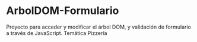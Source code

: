 # ArbolDOM-Formulario
Proyecto para acceder y modificar el árbol DOM, y validación de formulario a través de JavaScript. Temática Pizzería
